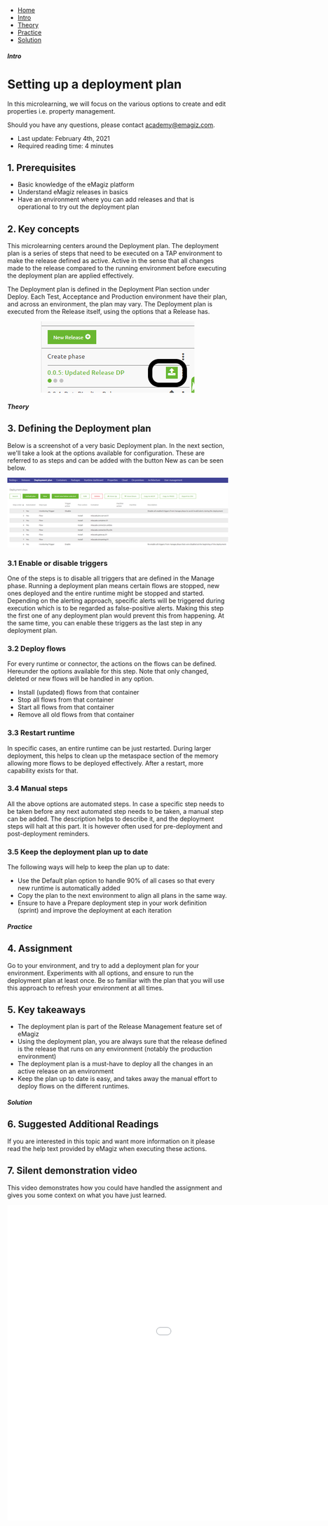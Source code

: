 <div class="ez-academy">
	<div class="ez-academy__body">
		<main class="micro-learning">
		<ul class="doc-nav">
			<li class="doc-nav__item"><a href="../../docs/microlearning/crashcourse-platform-index" class="doc-nav__link">Home</a></li>
			<li class="doc-nav__item"><a href="#intro" class="doc-nav__link">Intro</a></li>
			<li class="doc-nav__item"><a href="#theory" class="doc-nav__link">Theory</a></li>
			<li class="doc-nav__item"><a href="#practice" class="doc-nav__link">Practice</a></li>
			<li class="doc-nav__item"><a href="#solution" class="doc-nav__link">Solution</a></li>
		</ul>

<div class="doc">

##### Intro

# Setting up a deployment plan

In this microlearning, we will focus on the various options to create and edit properties i.e. property management.

Should you have any questions, please contact academy@emagiz.com.

- Last update: February 4th, 2021
- Required reading time: 4 minutes

## 1. Prerequisites
- Basic knowledge of the eMagiz platform
- Understand eMagiz releases in basics
- Have an environment where you can add releases and that is operational to try out the deployment plan

## 2. Key concepts
This microlearning centers around the Deployment plan. The deployment plan is a series of steps that need to be executed on a TAP environment to make the release defined as active. Active in the sense that all changes made to the release compared to the running environment before executing the deployment plan are applied effectively.

The Deployment plan is defined in the Deployment Plan section under Deploy. Each Test, Acceptance and Production environment have their plan, and across an environment, the plan may vary. The Deployment plan is executed from the Release itself, using the options that a Release has.


<p align="center"><img src="../../img/microlearning/crashcourse-platform-deploy-setup-deployment-plan-pic1.png"></p>

##### Theory

## 3. Defining the Deployment plan

Below is a screenshot of a very basic Deployment plan. In the next section, we'll take a look at the options available for configuration. These are referred to as steps and can be added with the button New as can be seen below.

<p align="center"><img src="../../img/microlearning/crashcourse-platform-deploy-setup-deployment-plan--default-deployment-plan.png"></p>


### 3.1 Enable or disable triggers

One of the steps is to disable all triggers that are defined in the Manage phase. Running a deployment plan means certain flows are stopped, new ones deployed and the entire runtime might be stopped and started. Depending on the alerting approach, specific alerts will be triggered during execution which is to be regarded as false-positive alerts. Making this step the first one of any deployment plan would prevent this from happening.
At the same time, you can enable these triggers as the last step in any deployment plan.

### 3.2 Deploy flows
For every runtime or connector, the actions on the flows can be defined. Hereunder the options available for this step. Note that only changed, deleted or new flows will be handled in any option.
- Install (updated) flows from that container
- Stop all flows from that container
- Start all flows from that container
- Remove all old flows from that container


### 3.3 Restart runtime
In specific cases, an entire runtime can be just restarted. During larger deployment, this helps to clean up the metaspace section of the memory allowing more flows to be deployed effectively. After a restart, more capability exists for that.


### 3.4 Manual steps
All the above options are automated steps. In case a specific step needs to be taken before any next automated step needs to be taken, a manual step can be added. The description helps to describe it, and the deployment steps will halt at this part. It is however often used for pre-deployment and post-deployment reminders.

### 3.5 Keep the deployment plan up to date
The following ways will help to keep the plan up to date:

- Use the Default plan option to handle 90% of all cases so that every new runtime is automatically added
- Copy the plan to the next environment to align all plans in the same way.
- Ensure to have a Prepare deployment step in your work definition (sprint) and improve the deployment at each iteration

##### Practice

## 4. Assignment

Go to your environment, and try to add a deployment plan for your environment. Experiments with all options, and ensure to run the deployment plan at least once. Be so familiar with the plan that you will use this approach to refresh your environment at all times. 

## 5. Key takeaways

- The deployment plan is part of the Release Management feature set of eMagiz
- Using the deployment plan, you are always sure that the release defined is the release that runs on any environment (notably the production environment)
- The deployment plan is a must-have to deploy all the changes in an active release on an environment
- Keep the plan up to date is easy, and takes away the manual effort to deploy flows on the different runtimes. 

##### Solution

## 6. Suggested Additional Readings

If you are interested in this topic and want more information on it please read the help text provided by eMagiz when executing these actions.

## 7. Silent demonstration video

This video demonstrates how you could have handled the assignment and gives you some context on what you have just learned.

<iframe width="1280" height="720" src="../../vid/microlearning/crashcourse-platform-deploy-setup-deployment-plan-video.mp4" frameborder="0" allow="accelerometer; autoplay; clipboard-write; encrypted-media; gyroscope; picture-in-picture" allowfullscreen></iframe>

</div>
</main>
</div>
</div>